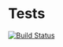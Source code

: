 # Tests
[![Build Status](https://travis-ci.com/AlekseevArtem/Tests.svg?branch=master)](https://travis-ci.com/AlekseevArtem/Tests)


